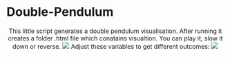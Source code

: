 # Double-Pendulum
<center>This little script generates a double pendulum visualisation.
After running it creates a folder .html file which conatains visualtion.
You can play it, slow it down or reverse.
<img src="https://puu.sh/zp17q/2b9f924aa4.png"></img>
Adjust these variables to get different outcomes:
<img src="https://puu.sh/zp19x/9fe000ddda.png"></img></center>
